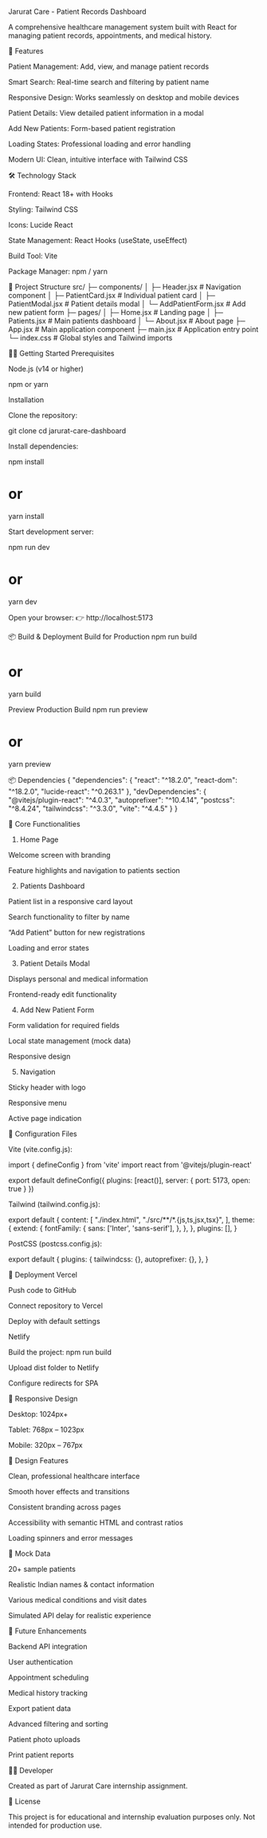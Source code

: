 Jarurat Care - Patient Records Dashboard

A comprehensive healthcare management system built with React for managing patient records, appointments, and medical history.

🚀 Features

Patient Management: Add, view, and manage patient records

Smart Search: Real-time search and filtering by patient name

Responsive Design: Works seamlessly on desktop and mobile devices

Patient Details: View detailed patient information in a modal

Add New Patients: Form-based patient registration

Loading States: Professional loading and error handling

Modern UI: Clean, intuitive interface with Tailwind CSS

🛠️ Technology Stack

Frontend: React 18+ with Hooks

Styling: Tailwind CSS

Icons: Lucide React

State Management: React Hooks (useState, useEffect)

Build Tool: Vite

Package Manager: npm / yarn

📁 Project Structure
src/
├─ components/
│  ├─ Header.jsx          # Navigation component
│  ├─ PatientCard.jsx     # Individual patient card
│  ├─ PatientModal.jsx    # Patient details modal
│  └─ AddPatientForm.jsx  # Add new patient form
├─ pages/
│  ├─ Home.jsx            # Landing page
│  ├─ Patients.jsx        # Main patients dashboard
│  └─ About.jsx           # About page
├─ App.jsx                # Main application component
├─ main.jsx               # Application entry point
└─ index.css              # Global styles and Tailwind imports

🏃‍♂️ Getting Started
Prerequisites

Node.js (v14 or higher)

npm or yarn

Installation

Clone the repository:

git clone <repository-url>
cd jarurat-care-dashboard


Install dependencies:

npm install
# or
yarn install


Start development server:

npm run dev
# or
yarn dev


Open your browser:
👉 http://localhost:5173

📦 Build & Deployment
Build for Production
npm run build
# or
yarn build

Preview Production Build
npm run preview
# or
yarn preview

📦 Dependencies
{
  "dependencies": {
    "react": "^18.2.0",
    "react-dom": "^18.2.0",
    "lucide-react": "^0.263.1"
  },
  "devDependencies": {
    "@vitejs/plugin-react": "^4.0.3",
    "autoprefixer": "^10.4.14",
    "postcss": "^8.4.24",
    "tailwindcss": "^3.3.0",
    "vite": "^4.4.5"
  }
}

🎯 Core Functionalities
1. Home Page

Welcome screen with branding

Feature highlights and navigation to patients section

2. Patients Dashboard

Patient list in a responsive card layout

Search functionality to filter by name

“Add Patient” button for new registrations

Loading and error states

3. Patient Details Modal

Displays personal and medical information

Frontend-ready edit functionality

4. Add New Patient Form

Form validation for required fields

Local state management (mock data)

Responsive design

5. Navigation

Sticky header with logo

Responsive menu

Active page indication

🔧 Configuration Files

Vite (vite.config.js):

import { defineConfig } from 'vite'
import react from '@vitejs/plugin-react'

export default defineConfig({
  plugins: [react()],
  server: {
    port: 5173,
    open: true
  }
})


Tailwind (tailwind.config.js):

export default {
  content: [
    "./index.html",
    "./src/**/*.{js,ts,jsx,tsx}",
  ],
  theme: {
    extend: {
      fontFamily: {
        sans: ['Inter', 'sans-serif'],
      },
    },
  },
  plugins: [],
}


PostCSS (postcss.config.js):

export default {
  plugins: {
    tailwindcss: {},
    autoprefixer: {},
  },
}

🚀 Deployment
Vercel

Push code to GitHub

Connect repository to Vercel

Deploy with default settings

Netlify

Build the project: npm run build

Upload dist folder to Netlify

Configure redirects for SPA

📱 Responsive Design

Desktop: 1024px+

Tablet: 768px – 1023px

Mobile: 320px – 767px

🎨 Design Features

Clean, professional healthcare interface

Smooth hover effects and transitions

Consistent branding across pages

Accessibility with semantic HTML and contrast ratios

Loading spinners and error messages

🧪 Mock Data

20+ sample patients

Realistic Indian names & contact information

Various medical conditions and visit dates

Simulated API delay for realistic experience

🔮 Future Enhancements

Backend API integration

User authentication

Appointment scheduling

Medical history tracking

Export patient data

Advanced filtering and sorting

Patient photo uploads

Print patient reports

👨‍💻 Developer

Created as part of Jarurat Care internship assignment.

📄 License

This project is for educational and internship evaluation purposes only.
Not intended for production use.
